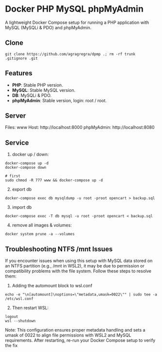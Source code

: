# Docker PHP MySQL phpMyAdmin
A lightweight Docker Compose setup for running a PHP application with MySQL (MySQLi & PDO) and phpMyAdmin.

## Clone
```
git clone https://github.com/agragregra/dpmp .; rm -rf trunk .gitignore .git
```

## Features
- **PHP**: Stable PHP version.
- **MySQL**: Stable MySQL version.
- **DB**: MySQLi & PDO.
- **phpMyAdmin**: Stable version, login: root / root.

## Server
  Files: www
  Host: http://localhost:8000
  phpMyAdmin: http://localhost:8080

## Service

1. docker up / down:
```
docker-compose up -d
docker-compose down

# first
sudo chmod -R 777 www && docker-compose up -d
```

2. export db
```
docker-compose exec db mysqldump -u root -proot opencart > backup.sql
```

3. import db
```
docker-compose exec -T db mysql -u root -proot opencart < backup.sql
```

4. remove all images & volumes:
```
docker system prune -a --volumes
```

## Troubleshooting NTFS /mnt Issues
If you encounter issues when using this setup with MySQL data stored on an NTFS partition (e.g., /mnt in WSL2), it may be due to permission or compatibility problems with the file system. Follow these steps to resolve them:

1. Adding the automount block to wsl.conf
```
echo -e "\n[automount]\noptions=\"metadata,umask=0022\"" | sudo tee -a /etc/wsl.conf
```

2. Then restart WSL:
```
logout
wsl --shutdown
```

Note: This configuration ensures proper metadata handling and sets a umask of 0022 to align file permissions with WSL2 and MySQL requirements. After restarting, re-run your Docker Compose setup to verify the fix
